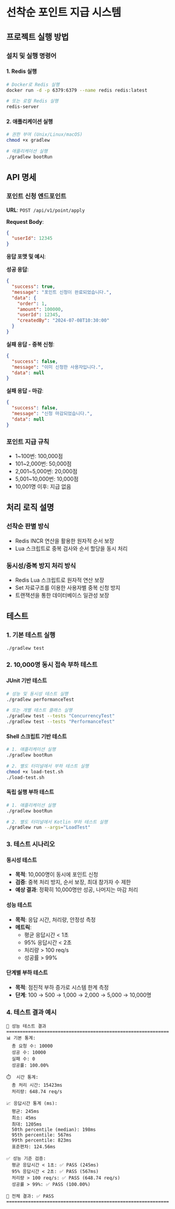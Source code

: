 # 선착순 포인트 지급 시스템

## 프로젝트 실행 방법

### 설치 및 실행 명령어

#### 1. Redis 실행
```bash
# Docker로 Redis 실행
docker run -d -p 6379:6379 --name redis redis:latest

# 또는 로컬 Redis 실행
redis-server
```

#### 2. 애플리케이션 실행
```bash
# 권한 부여 (Unix/Linux/macOS)
chmod +x gradlew

# 애플리케이션 실행
./gradlew bootRun
```

## API 명세

### 포인트 신청 엔드포인트

**URL**: `POST /api/v1/point/apply`

**Request Body**:
```json
{
  "userId": 12345
}
```

**응답 포맷 및 예시**:

**성공 응답**:
```json
{
  "success": true,
  "message": "포인트 신청이 완료되었습니다.",
  "data": {
    "order": 1,
    "amount": 100000,
    "userId": 12345,
    "createdBy": "2024-07-08T10:30:00"
  }
}
```

**실패 응답 - 중복 신청**:
```json
{
  "success": false,
  "message": "이미 신청한 사용자입니다.",
  "data": null
}
```

**실패 응답 - 마감**:
```json
{
  "success": false,
  "message": "신청 마감되었습니다.",
  "data": null
}
```

### 포인트 지급 규칙
- 1~100번: 100,000점
- 101~2,000번: 50,000점  
- 2,001~5,000번: 20,000점
- 5,001~10,000번: 10,000점
- 10,001명 이후: 지급 없음

## 처리 로직 설명

### 선착순 판별 방식
- Redis INCR 연산을 활용한 원자적 순서 보장
- Lua 스크립트로 중복 검사와 순서 할당을 동시 처리

### 동시성/중복 방지 처리 방식
- Redis Lua 스크립트로 원자적 연산 보장
- Set 자료구조를 이용한 사용자별 중복 신청 방지
- 트랜잭션을 통한 데이터베이스 일관성 보장

## 테스트

### 1. 기본 테스트 실행
```bash
./gradlew test
```

### 2. 10,000명 동시 접속 부하 테스트

#### JUnit 기반 테스트
```bash
# 성능 및 동시성 테스트 실행
./gradlew performanceTest

# 또는 개별 테스트 클래스 실행
./gradlew test --tests "ConcurrencyTest"
./gradlew test --tests "PerformanceTest"
```

#### Shell 스크립트 기반 테스트
```bash
# 1. 애플리케이션 실행
./gradlew bootRun

# 2. 별도 터미널에서 부하 테스트 실행
chmod +x load-test.sh
./load-test.sh
```

#### 독립 실행 부하 테스트
```bash
# 1. 애플리케이션 실행
./gradlew bootRun

# 2. 별도 터미널에서 Kotlin 부하 테스트 실행
./gradlew run --args="LoadTest"
```

### 3. 테스트 시나리오

#### 동시성 테스트
- **목적**: 10,000명이 동시에 포인트 신청
- **검증**: 중복 처리 방지, 순서 보장, 최대 참가자 수 제한
- **예상 결과**: 정확히 10,000명만 성공, 나머지는 마감 처리

#### 성능 테스트  
- **목적**: 응답 시간, 처리량, 안정성 측정
- **메트릭**: 
  - 평균 응답시간 < 1초
  - 95% 응답시간 < 2초  
  - 처리량 > 100 req/s
  - 성공률 > 99%

#### 단계별 부하 테스트
- **목적**: 점진적 부하 증가로 시스템 한계 측정
- **단계**: 100 → 500 → 1,000 → 2,000 → 5,000 → 10,000명

### 4. 테스트 결과 예시
```
🚀 성능 테스트 결과
============================================================
📊 기본 통계:
  총 요청 수: 10000
  성공 수: 10000
  실패 수: 0
  성공률: 100.00%

⏱️  시간 통계:
  총 처리 시간: 15423ms
  처리량: 648.74 req/s

📈 응답시간 통계 (ms):
  평균: 245ms
  최소: 45ms
  최대: 1205ms
  50th percentile (median): 198ms
  95th percentile: 567ms
  99th percentile: 823ms
  표준편차: 124.56ms

✅ 성능 기준 검증:
  평균 응답시간 < 1초: ✅ PASS (245ms)
  95% 응답시간 < 2초: ✅ PASS (567ms)
  처리량 > 100 req/s: ✅ PASS (648.74 req/s)
  성공률 > 99%: ✅ PASS (100.00%)

🎯 전체 결과: ✅ PASS
============================================================
```
